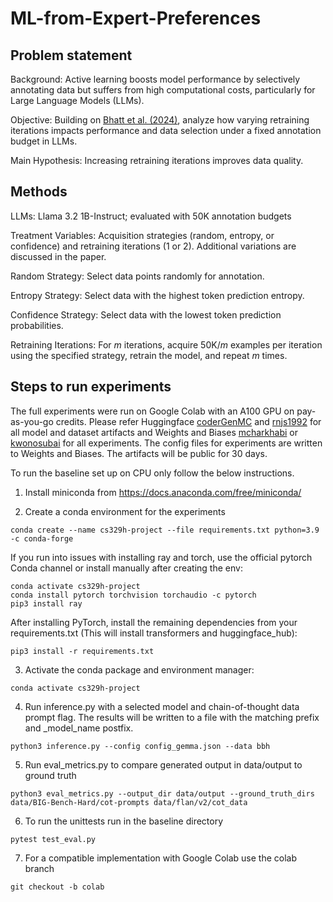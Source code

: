 # ML-from-Expert-Preferences

## Problem statement

Background: Active learning boosts model performance by selectively annotating data but suffers from high computational costs, particularly for Large Language Models (LLMs).

Objective: Building on [Bhatt et al. (2024)](https://arxiv.org/abs/2401.06692v3), analyze how varying retraining iterations impacts performance and data selection under a fixed annotation budget in LLMs.

Main Hypothesis: Increasing retraining iterations improves data quality.

## Methods

LLMs: Llama 3.2 1B-Instruct; evaluated with 50K annotation budgets

Treatment Variables: Acquisition strategies (random, entropy, or confidence) and retraining iterations (1 or 2). Additional variations are discussed in the paper.

Random Strategy: Select data points randomly for annotation.

Entropy Strategy: Select data with the highest token prediction entropy.

Confidence Strategy: Select data with the lowest token prediction probabilities.

Retraining Iterations: For $m$ iterations, acquire 50K/$m$ examples per iteration using the specified strategy, retrain the model, and repeat $m$ times.


## Steps to run experiments

The full experiments were run on Google Colab with an A100 GPU on pay-as-you-go credits. Please refer Huggingface [coderGenMC](https://huggingface.co/coderGenMC) and [rnjs1992](https://huggingface.co/rnjs1992) for all model and dataset artifacts and Weights and Biases [mcharkhabi](https://wandb.ai/ai-eval/active-llm?nw=nwusermcharkhabi) or [kwonosubai](https://wandb.ai/ai-eval/active-llm/table?nw=nwuserkwonosubai) for all experiments. The config files for experiments are written to Weights and Biases. The artifacts will be public for 30 days. 

To run the baseline set up on CPU only follow the below instructions. 

1) Install miniconda from https://docs.anaconda.com/free/miniconda/

2) Create a conda environment for the experiments
```
conda create --name cs329h-project --file requirements.txt python=3.9 -c conda-forge
```

If you run into issues with installing ray and torch, use the official pytorch Conda channel or install manually after creating the env:
```
conda activate cs329h-project
conda install pytorch torchvision torchaudio -c pytorch
pip3 install ray

```

After installing PyTorch, install the remaining dependencies from your requirements.txt (This will install transformers and huggingface_hub):
```
pip3 install -r requirements.txt
```

3) Activate the conda package and environment manager:
```
conda activate cs329h-project
```

4) Run inference.py with a selected model and chain-of-thought data prompt flag. The results will be written to a file with the matching prefix and _model_name postfix.
```
python3 inference.py --config config_gemma.json --data bbh
```

5) Run eval_metrics.py to compare generated output in data/output to ground truth
```
python3 eval_metrics.py --output_dir data/output --ground_truth_dirs data/BIG-Bench-Hard/cot-prompts data/flan/v2/cot_data
```

6) To run the unittests run in the baseline directory
```
pytest test_eval.py
```

7) For a compatible implementation with Google Colab use the colab branch
```
git checkout -b colab
```

